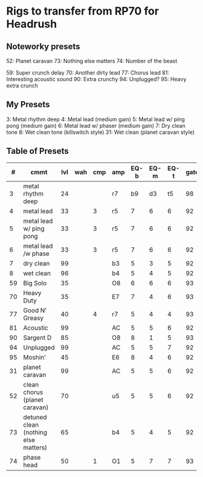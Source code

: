 Rigs to transfer from RP70 for Headrush
=======================================

Noteworky presets
-----------------

52: Planet caravan
73: Nothing else matters
74: Number of the beast

59: Super crunch delay
70: Another dirty lead
77: Chorus lead
81: Interesting acoustic sound
90: Extra crunchy
94: Unplugged?
95: Heavy extra crunch


My Presets
----------

3: Metal rhythm deep
4: Metal lead (medium gain)
5: Metal lead w/ ping pong (medium gain) 
6: Metal lead w/ phaser (medium gain)
7: Dry clean tone
8: Wet clean tone (killswitch style)
31: Wet clean (planet caravan style)


Table of Presets
----------------

| #  | cmmt                                 | lvl | wah | cmp | amp | EQ-b | EQ-m | EQ-t | gate | FX | dly | time | rvb |
|----|--------------------------------------|-----|-----|-----|-----|------|------|------|------|----|-----|------|-----|
| 3  | metal rhythm deep                    | 24  |     |     | r7  | b9   | d3   | t5   | 98   | C1 |     |      |     |
| 4  | metal lead                           | 33  |     | 3   | r5  | 7    | 6    | 6    | 92   |    |     |      | H3  |
| 5  | metal lead w/ ping pong              | 33  |     | 3   | r5  | 7    | 6    | 6    | 92   |    | P1  | 48   | H3  |
| 6  | metal lead /w phase                  | 33  |     | 3   | r5  | 7    | 6    | 6    | 92   | P1 |     |      | H3  |
| 7  | dry clean                            | 99  |     |     | b3  | 5    | 3    | 5    | 92   | C1 |     |      |     |
| 8  | wet clean                            | 96  |     |     | b4  | 5    | 4    | 5    | 92   | d7 | A1  | 69   | H7  |
| 59 | Big Solo                             | 35  |     |     | O8  | 6    | 6    | 6    | 93   |    | d4  | 50   |     |
| 70 | Heavy Duty                           | 35  |     |     | E7  | 7    | 4    | 6    | 93   |    |     |      |     |
| 77 | Good N' Greasy                       | 40  |     | 4   | r7  | 5    | 4    | 4    | 93   | C6 | d4  | 50   | H3  |
| 81 | Acoustic                             | 99  |     |     | AC  | 5    | 5    | 6    | 92   | C1 |     |      | H3  |
| 90 | Sargent D                            | 85  |     |     | O8  | 8    | 1    | 5    | 93   |    |     |      |     |
| 94 | Unplugged                            | 99  |     |     | AC  | 5    | 5    | 7    | 92   |    |     |      | H3  |
| 95 | Moshin'                              | 45  |     |     | E6  | 8    | 4    | 6    | 92   |    | A7  | 30   |     |
| 31 | planet caravan                       | 99  |     |     | AC  | 5    | 5    | 6    | 92   | C1 |     |      | H3  |
| 52 | clean chorus (planet caravan)        | 70  |     |     | u5  | 5    | 5    | 6    | 92   | C5 | t4  | 45   | r2  |
| 73 | detuned clean (nothing else matters) | 65  |     |     | b4  | 5    | 4    | 5    | 92   | d7 |     |      | H7  |
| 74 | phase head                           | 50  |     | 1   | O1  | 5    | 7    | 7    | 93   | P5 | d4  | 43   |     |

